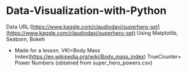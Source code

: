 # Data-Visualization-with-Python
Data URL:[https://www.kaggle.com/claudiodavi/superhero-set](https://www.kaggle.com/claudiodavi/superhero-set)
Using Matplotlib, Seaborn, Bokeh
* Made for a lesson.
VKI=Body Mass Index(https://en.wikipedia.org/wiki/Body_mass_index)
TrueCounter= Power Numbers (obtained from super_hero_powers.csv) 

